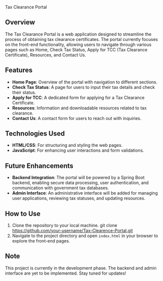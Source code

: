 Tax Clearance Portal

## Overview

The Tax Clearance Portal is a web application designed to streamline the process of obtaining tax clearance certificates. The portal currently focuses on the front-end functionality, allowing users to navigate through various pages such as Home, Check Tax Status, Apply for TCC (Tax Clearance Certificate), Resources, and Contact Us.

## Features

- **Home Page**: Overview of the portal with navigation to different sections.
- **Check Tax Status**: A page for users to input their tax details and check their status.
- **Apply for TCC**: A dedicated form for applying for a Tax Clearance Certificate.
- **Resources**: Information and downloadable resources related to tax clearance.
- **Contact Us**: A contact form for users to reach out with inquiries.

## Technologies Used

- **HTML/CSS**: For structuring and styling the web pages.
- **JavaScript**: For enhancing user interactions and form validations.

## Future Enhancements

- **Backend Integration**: The portal will be powered by a Spring Boot backend, enabling secure data processing, user authentication, and communication with government tax databases.
- **Admin Interface**: An administrative interface will be added for managing user applications, reviewing tax statuses, and updating resources.

## How to Use

1. Clone the repository to your local machine.
   git clone https://github.com/your-username/Tax-Clearence-Portal.git
2. Navigate to the project directory and open `index.html` in your browser to explore the front-end pages.

## Note

This project is currently in the development phase. The backend and admin interface are yet to be implemented. Stay tuned for updates!
